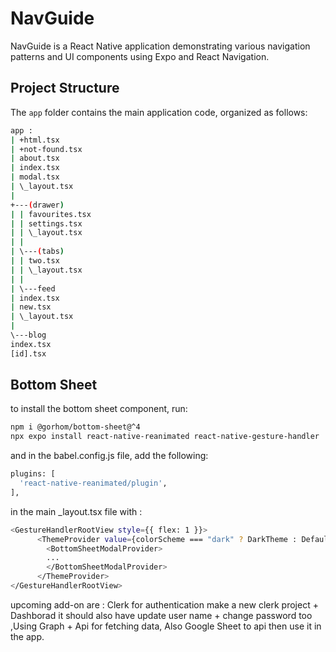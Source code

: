 # NavGuide

NavGuide is a React Native application demonstrating various navigation patterns and UI components using Expo and React Navigation.

## Project Structure

The `app` folder contains the main application code, organized as follows:

```bash
app :
| +html.tsx
| +not-found.tsx
| about.tsx
| index.tsx
| modal.tsx
| \_layout.tsx
|
+---(drawer)
| | favourites.tsx
| | settings.tsx
| | \_layout.tsx
| |
| \---(tabs)
| | two.tsx
| | \_layout.tsx
| |
| \---feed
| index.tsx
| new.tsx
| \_layout.tsx
|
\---blog
index.tsx
[id].tsx
```

## Bottom Sheet

to install the bottom sheet component, run:

```bash
npm i @gorhom/bottom-sheet@^4
npx expo install react-native-reanimated react-native-gesture-handler
```

and in the babel.config.js file, add the following:

```bash
plugins: [
  'react-native-reanimated/plugin',
],
```

in the main \_layout.tsx file with :

```bash
<GestureHandlerRootView style={{ flex: 1 }}>
      <ThemeProvider value={colorScheme === "dark" ? DarkTheme : DefaultTheme}>
        <BottomSheetModalProvider>
        ...
        </BottomSheetModalProvider>
      </ThemeProvider>
</GestureHandlerRootView>
```

upcoming add-on are : Clerk for authentication make a new clerk project + Dashborad it should also have update user name + change password too ,Using Graph + Api for fetching data, Also Google Sheet to api then use it in the app.
